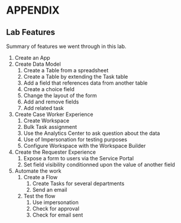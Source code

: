# APPENDIX

## Lab Features

Summary of features we went through in this lab.

1. Create an App
2. Create Data Model
   1. Create a Table from a spreadsheet
   2. Create a Table by extending the Task table
   3. Add a field that references data from another table
   4. Create a choice field
   5. Change the layout of the form
   6. Add and remove fields
   7. Add related task
3. Create Case Worker Experience
   1. Create Workspace
   2. Bulk Task assignment
   3. Use the Analytics Center to ask question about the data
   4. Use of Impersonation for testing purposes
   5. Configure Workspace with the Workspace Builder
4. Create the Requester Experience
   1. Expose a form to users via the Service Portal
   2. Set field visibility conditionned upon the value of another field
5. Automate the work
   1. Create a Flow
        1. Create Tasks for several departments
        2. Send an email
   2. Test the flow
        1. Use impersonation
        2. Check for approval
        3. Check for email sent